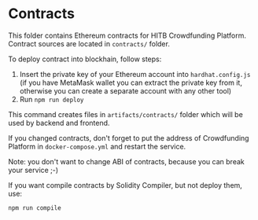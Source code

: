 # Contracts

This folder contains Ethereum contracts for HITB Crowdfunding Platform. Contract sources are located in `contracts/` folder.

To deploy contract into blockhain, follow steps:

1. Insert the private key of your Ethereum account into `hardhat.config.js` (if you have MetaMask wallet you can extract the private key from it, otherwise you can create a separate account with any other tool)
2. Run `npm run deploy`

This command creates files in `artifacts/contracts/` folder which will be used by backend and frontend.

If you changed contracts, don't forget to put the address of Crowdfunding Platform in `docker-compose.yml` and restart the service.

Note: you don't want to change ABI of contracts, because you can break your service ;-)

If you want compile contracts by Solidity Compiler, but not deploy them, use:

`npm run compile`
